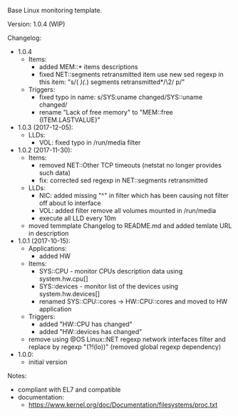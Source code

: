 Base Linux monitoring template.

Version: 1.0.4 (WIP)

Changelog:
- 1.0.4
  - Items:
    - added MEM::* items descriptions
    - fixed NET::segments retransmitted item
      use new sed regexp in this item: "s/\( *\)\(.*\) segments retransmitted*/\2/ p/"
  - Triggers:
    - fixed typo in name: s/SYS:uname changed/SYS::uname changed/
    - rename "Lack of free memory" to "MEM::free {ITEM.LASTVALUE}"
- 1.0.3 (2017-12-05):
  - LLDs:
    - VOL: fixed typo in /run/media filter
- 1.0.2 (2017-11-30):
  - Items:
    - removed NET::Other TCP timeouts (netstat no longer provides such data)
    - fix: corrected sed regexp in NET::segments retransmitted
  - LLDs:
    - NIC: added missing "^" in filter which has been causing not filter off about lo interface
    - VOL: added filter remove all volumes mounted in /run/media
    - execute all LLD every 10m
  - moved temmplate Changelog to README.md and added temlate URL in description
- 1.0.1 (2017-10-15):
  - Applications:
    - added HW
  - Items:
    - SYS::CPU - monitor CPUs description data using system.hw.cpu[]
    - SYS::devices - monitor list of the devices using system.hw.devices[]
    - renamed SYS::CPU::cores -> HW::CPU::cores and moved to HW application
  - Triggers:
    - added "HW::CPU has changed"
    - added "HW::devices has changed"
  - remove using @OS Linux::NET regexp network interfaces filter and replace by regexp "(?!(lo))" (removed global regexp dependency)
- 1.0.0:
  - initial version

Notes:
- compliant with EL7 and compatible
- documentation:
  - https://www.kernel.org/doc/Documentation/filesystems/proc.txt